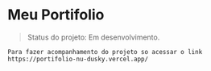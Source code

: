 <h1> Meu Portifolio</h1>

>Status do projeto: Em desenvolvimento.

```
Para fazer acompanhamento do projeto so acessar o link https://portifolio-nu-dusky.vercel.app/
```
